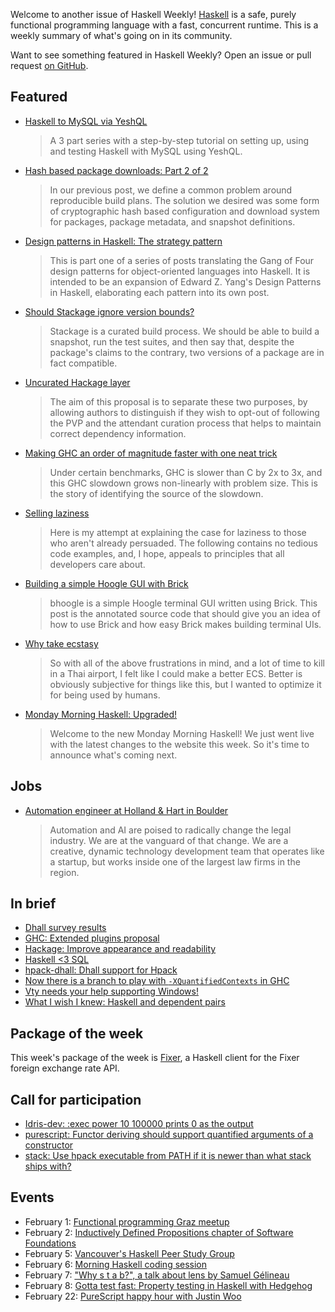 <!-- 2018-02-01 -->

Welcome to another issue of Haskell Weekly!
[Haskell](https://haskell-lang.org) is a safe, purely functional programming language with a fast, concurrent runtime.
This is a weekly summary of what's going on in its community.

Want to see something featured in Haskell Weekly?
Open an issue or pull request [on GitHub](https://github.com/haskellweekly/haskellweekly.github.io).

## Featured

-   [Haskell to MySQL via YeshQL](http://www.adomokos.com/2018/01/haskell-to-mysql-via-yeshql-part-3.html)

    > A 3 part series with a step-by-step tutorial on setting up, using and testing Haskell with MySQL using YeshQL.

-   [Hash based package downloads: Part 2 of 2](https://www.fpcomplete.com/blog/2018/01/hash-based-package-downloads-part-2-of-2)

    > In our previous post, we define a common problem around reproducible build plans. The solution we desired was some form of cryptographic hash based configuration and download system for packages, package metadata, and snapshot definitions.

-   [Design patterns in Haskell: The strategy pattern](https://storm-country.com/blog/gof-strategy)

    > This is part one of a series of posts translating the Gang of Four design patterns for object-oriented languages into Haskell. It is intended to be an expansion of Edward Z. Yang's Design Patterns in Haskell, elaborating each pattern into its own post.

-   [Should Stackage ignore version bounds?](https://www.stackage.org/blog/2018/01/ignore-version-bounds)

    > Stackage is a curated build process. We should be able to build a snapshot, run the test suites, and then say that, despite the package's claims to the contrary, two versions of a package are in fact compatible.

-   [Uncurated Hackage layer](https://github.com/haskell/ecosystem-proposals/pull/6)

    > The aim of this proposal is to separate these two purposes, by allowing authors to distinguish if they wish to opt-out of following the PVP and the attendant curation process that helps to maintain correct dependency information.

-   [Making GHC an order of magnitude faster with one neat trick](https://pixel-druid.com/blog/making-ghc-an-order-of-magnitude-faster-with-one-neat-trick/)

    > Under certain benchmarks, GHC is slower than C by 2x to 3x, and this GHC slowdown grows non-linearly with problem size. This is the story of identifying the source of the slowdown.

-   [Selling laziness](http://www.usrsb.in/selling-laziness.html)

    > Here is my attempt at explaining the case for laziness to those who aren't already persuaded. The following contains no tedious code examples, and, I hope, appeals to principles that all developers care about.

-   [Building a simple Hoogle GUI with Brick](http://www.andrevdm.com/posts/2018-01-15-bhoogle.html)

    > bhoogle is a simple Hoogle terminal GUI written using Brick. This post is the annotated source code that should give you an idea of how to use Brick and how easy Brick makes building terminal UIs.

-   [Why take ecstasy](http://reasonablypolymorphic.com/blog/why-take-ecstasy)

    > So with all of the above frustrations in mind, and a lot of time to kill in a Thai airport, I felt like I could make a better ECS. Better is obviously subjective for things like this, but I wanted to optimize it for being used by humans.

-   [Monday Morning Haskell: Upgraded!](https://mmhaskell.com/blog/2018/1/29/monday-morning-haskell-upgraded)

    > Welcome to the new Monday Morning Haskell! We just went live with the latest changes to the website this week. So it's time to announce what's coming next.

## Jobs

-   [Automation engineer at Holland & Hart in Boulder](https://stackoverflow.com/jobs/147022/software-developer-automation-engineer-holland-hart?so=i&pg=1&offset=8&q=haskell)

    > Automation and AI are poised to radically change the legal industry. We are at the vanguard of that change. We are a creative, dynamic technology development team that operates like a startup, but works inside one of the largest law firms in the region.

## In brief

-   [Dhall survey results](http://www.haskellforall.com/2018/01/dhall-survey-results-2017-2018.html)
-   [GHC: Extended plugins proposal](https://phabricator.haskell.org/D4342)
-   [Hackage: Improve appearance and readability](https://github.com/haskell/hackage-server/pull/648)
-   [Haskell <3 SQL](https://np.reddit.com/r/haskell/comments/7tx0o4/haskell_3_sql/)
-   [hpack-dhall: Dhall support for Hpack](https://github.com/sol/hpack-dhall/tree/76d3e55e6b9f63a015d688554da524634fd11591)
-   [Now there is a branch to play with `-XQuantifiedContexts` in GHC](https://np.reddit.com/r/haskell/comments/7toutl/now_there_is_a_branch_to_play_with/)
-   [Vty needs your help supporting Windows!](https://np.reddit.com/r/haskell/comments/7tutxa/vty_needs_your_help_supporting_windows/)
-   [What I wish I knew: Haskell and dependent pairs](http://www.vittoriozaccaria.net/#/blog/2018/01/27/what-i-whish-i-knew-haskell-and-dependent-pairs.html)

## Package of the week

This week's package of the week is [Fixer](https://hackage.haskell.org/package/fixer-0.0.0.0),
a Haskell client for the Fixer foreign exchange rate API.

## Call for participation

-   [Idris-dev: :exec power 10 100000 prints 0 as the output](https://github.com/idris-lang/Idris-dev/issues/4311)
-   [purescript: Functor deriving should support quantified arguments of a constructor](https://github.com/purescript/purescript/issues/3232)
-   [stack: Use hpack executable from PATH if it is newer than what stack ships with?](https://github.com/commercialhaskell/stack/issues/3809)

## Events

-   February 1: [Functional programming Graz meetup](https://www.meetup.com/Functional-Programming-Graz/events/247196890/)
-   February 2: [Inductively Defined Propositions chapter of Software Foundations](https://www.meetup.com/Silicon-Valley-Deep-Specification/events/244821596/)
-   February 5: [Vancouver's Haskell Peer Study Group](https://www.meetup.com/Vancouver-Functional-Programmers/events/247314298/)
-   February 6: [Morning Haskell coding session](https://www.meetup.com/Durham-Haskell-Meetup/events/247278310/)
-   February 7: ["Why s t a b?", a talk about lens by Samuel G&#xe9;lineau](https://www.meetup.com/lambda-montreal/events/246900895/)
-   February 8: [Gotta test fast: Property testing in Haskell with Hedgehog](https://www.meetup.com/Buenos-Aires-Haskell-Meetup/events/247285652/)
-   February 22: [PureScript happy hour with Justin Woo](https://www.meetup.com/Berlin-Functional-Programming-Group/events/246441427/)
